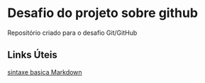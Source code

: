 # Desafio do projeto sobre github
Repositório criado para o desafio Git/GitHub

## Links Úteis
[sintaxe basica Markdown](https://www.markdownguide.org/basic-syntax/)
